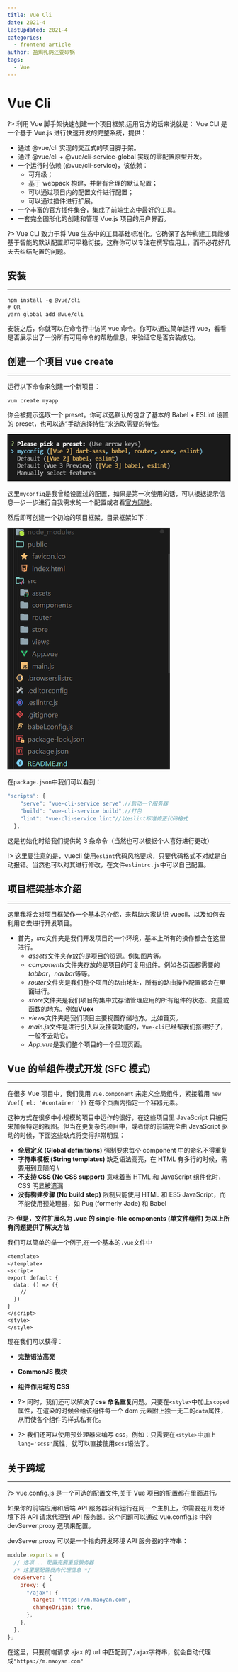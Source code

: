 ```yaml
---
title: Vue Cli
date: 2021-4
lastUpdated: 2021-4
categories:
  - frontend-article
author: 盐焗乳鸽还要砂锅
tags:
  - Vue
---
```


# Vue Cli

?> 利用 Vue 脚手架快速创建一个项目框架,运用官方的话来说就是： Vue CLI 是一个基于 Vue.js 进行快速开发的完整系统，提供：

- 通过 @vue/cli 实现的交互式的项目脚手架。
- 通过 @vue/cli + @vue/cli-service-global 实现的零配置原型开发。
- 一个运行时依赖 (@vue/cli-service)，该依赖：
  - 可升级；
  - 基于 webpack 构建，并带有合理的默认配置；
  - 可以通过项目内的配置文件进行配置；
  - 可以通过插件进行扩展。
- 一个丰富的官方插件集合，集成了前端生态中最好的工具。
- 一套完全图形化的创建和管理 Vue.js 项目的用户界面。

?> Vue CLI 致力于将 Vue 生态中的工具基础标准化。它确保了各种构建工具能够基于智能的默认配置即可平稳衔接，这样你可以专注在撰写应用上，而不必花好几天去纠结配置的问题。

## 安装

---

```node
npm install -g @vue/cli
# OR
yarn global add @vue/cli
```

安装之后，你就可以在命令行中访问 vue 命令。你可以通过简单运行 vue，看看是否展示出了一份所有可用命令的帮助信息，来验证它是否安装成功。

## 创建一个项目 vue create

---

运行以下命令来创建一个新项目：

```node
vum create myapp
```

你会被提示选取一个 preset。你可以选默认的包含了基本的 Babel + ESLint 设置的 preset，也可以选“手动选择特性”来选取需要的特性。

![vuecli-create](../../imgs/vuecli-create1.png)

这里`myconfig`是我曾经设置过的配置，如果是第一次使用的话，可以根据提示信息一步一步进行自我需求的一个配置或者看[官方网站](https://cli.vuejs.org/zh)。

然后即可创建一个初始的项目框架，目录框架如下：

![vuecli](../../imgs/vuecli-pro.png)

在`package.json`中我们可以看到：

```js
"scripts": {
    "serve": "vue-cli-service serve",//启动一个服务器
    "build": "vue-cli-service build",//打包
    "lint": "vue-cli-service lint"//以eslint标准修正代码格式
  },
```

这是初始化时给我们提供的 3 条命令（当然也可以根据个人喜好进行更改）

!> 这里要注意的是，vuecli 使用`eslint`代码风格要求，只要代码格式不对就是自动报错。当然也可以对其进行修改，在文件`eslintrc.js`中可以自己配置。

## 项目框架基本介绍

---

这里我将会对项目框架作一个基本的介绍，来帮助大家认识 vuecil，以及如何去利用它去进行开发项目。

- 首先，*src*文件夹是我们开发项目的一个环境，基本上所有的操作都会在这里进行。
  - *assets*文件夹存放的是项目的资源。例如图片等。
  - *components*文件夹存放的是项目的可复用组件。例如各页面都需要的*tabbar*，*navbar*等等。
  - *router*文件夹是我们整个项目的路由地址，所有的路由操作配置都会在里面进行。
  - *store*文件夹是我们项目的集中式存储管理应用的所有组件的状态、变量或函数的地方。例如**Vuex**
  - *views*文件夹是我们项目主要视图存储地方。比如首页。
  - *main.js*文件是进行引入以及挂载功能的，`Vue-cli`已经帮我们搭建好了，一般不去动它。
  - *App.vue*是我们整个项目的一个呈现页面。

## Vue 的单组件模式开发 (SFC 模式)

---

在很多 Vue 项目中，我们使用 `Vue.component` 来定义全局组件，紧接着用 `new Vue({ el: '#container '})` 在每个页面内指定一个容器元素。

这种方式在很多中小规模的项目中运作的很好，在这些项目里 JavaScript 只被用来加强特定的视图。但当在更复杂的项目中，或者你的前端完全由 JavaScript 驱动的时候，下面这些缺点将变得非常明显：

- **全局定义 (Global definitions)** 强制要求每个 component 中的命名不得重复
- **字符串模板 (String templates)** 缺乏语法高亮，在 HTML 有多行的时候，需要用到丑陋的 \
- **不支持 CSS (No CSS support)** 意味着当 HTML 和 JavaScript 组件化时，CSS 明显被遗漏
- **没有构建步骤 (No build step)** 限制只能使用 HTML 和 ES5 JavaScript，而不能使用预处理器，如 Pug (formerly Jade) 和 Babel

?> **但是，文件扩展名为 .vue 的 single-file components (单文件组件) 为以上所有问题提供了解决方法**

我们可以简单的举一个例子,在一个基本的`.vue`文件中

```js,html,css
<template>
</template>
<script>
export default {
  data: () => ({
    //
  })
}
</script>
<style>
</style>
```

现在我们可以获得：

- **完整语法高亮**
- **CommonJS 模块**
- **组件作用域的 CSS**

- ?> 同时，我们还可以解决了**css 命名重复**问题。只要在`<style>`中加上`scoped`属性，在渲染的时候会给该组件每一个 dom 元素附上独一无二的`data`属性，从而使各个组件的样式私有化。
- ?> 我们还可以使用预处理器来编写 css，例如：只需要在`<style>`中加上`lang='scss'`属性，就可以直接使用`scss`语法了。

## 关于跨域

---

?> vue.config.js 是一个可选的配置文件,关于 Vue 项目的配置都在里面进行。

如果你的前端应用和后端 API 服务器没有运行在同一个主机上，你需要在开发环境下将 API 请求代理到 API 服务器。这个问题可以通过 vue.config.js 中的 devServer.proxy 选项来配置。

devServer.proxy 可以是一个指向开发环境 API 服务器的字符串：

```js
module.exports = {
  // 选项... 配置完要重启服务器
  /* 这里是配置反向代理信息 */
  devServer: {
    proxy: {
      "/ajax": {
        target: "https://m.maoyan.com",
        changeOrigin: true,
      },
    },
  },
};
```

在这里，只要前端请求 ajax 的 url 中匹配到了`/ajax`字符串，就会自动代理成`"https://m.maoyan.com"`
